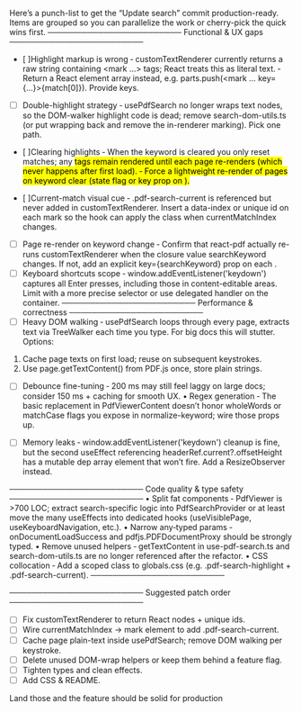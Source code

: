 Here’s a punch-list to get the “Update search” commit production-ready. Items are grouped so you can parallelize the work or cherry-pick the quick wins first.
────────────────────────
Functional & UX gaps
────────────────────────

- [ ]Highlight markup is wrong
  ‑ customTextRenderer currently returns a raw string containing <mark …> tags; React treats this as literal text.
  ‑ Return a React element array instead, e.g. parts.push(<mark … key={…}>{match[0]}</mark>). Provide keys.

- [ ] Double-highlight strategy
      ‑ usePdfSearch no longer wraps text nodes, so the DOM-walker highlight code is dead; remove search-dom-utils.ts (or put wrapping back and remove the in-renderer marking). Pick one path.

- [ ]Clearing highlights
  ‑ When the keyword is cleared you only reset matches; any <mark> tags remain rendered until each page re-renders (which never happens after first load).
  ‑ Force a lightweight re-render of pages on keyword clear (state flag or key prop on <Page>).

- [ ]Current-match visual cue
  ‑ .pdf-search-current is referenced but never added in customTextRenderer. Insert a data-index or unique id on each mark so the hook can apply the class when currentMatchIndex changes.

- [ ] Page re-render on keyword change
      ‑ Confirm that react-pdf actually re-runs customTextRenderer when the closure value searchKeyword changes. If not, add an explicit key={searchKeyword} prop on each <Page>.
- [ ] Keyboard shortcuts scope
      ‑ window.addEventListener('keydown') captures all Enter presses, including those in content-editable areas. Limit with a more precise selector or use delegated handler on the container.
      ────────────────────────
      Performance & correctness
      ────────────────────────
- [ ] Heavy DOM walking
      ‑ usePdfSearch loops through every page, extracts text via TreeWalker each time you type. For big docs this will stutter. Options:

1. Cache page texts on first load; reuse on subsequent keystrokes.
2. Use page.getTextContent() from PDF.js once, store plain strings.

- [ ] Debounce fine-tuning
      ‑ 200 ms may still feel laggy on large docs; consider 150 ms + caching for smooth UX.
      • Regex generation
      ‑ The basic replacement in PdfViewerContent doesn’t honor wholeWords or matchCase flags you expose in normalize-keyword; wire those props up.

- [ ] Memory leaks
      ‑ window.addEventListener('keydown') cleanup is fine, but the second useEffect referencing headerRef.current?.offsetHeight has a mutable dep array element that won’t fire. Add a ResizeObserver instead.

────────────────────────
Code quality & type safety
────────────────────────
• Split fat components
‑ PdfViewer is >700 LOC; extract search-specific logic into PdfSearchProvider or at least move the many useEffects into dedicated hooks (useVisiblePage, useKeyboardNavigation, etc.).
• Narrow any‐typed params
‑ onDocumentLoadSuccess and pdfjs.PDFDocumentProxy should be strongly typed.
• Remove unused helpers
‑ getTextContent in use-pdf-search.ts and search-dom-utils.ts are no longer referenced after the refactor.
• CSS collocation
‑ Add a scoped class to globals.css (e.g. .pdf-search-highlight + .pdf-search-current).
────────────────────────

────────────────────────
Suggested patch order
────────────────────────

- [ ] Fix customTextRenderer to return React nodes + unique ids.
- [ ] Wire currentMatchIndex → mark element to add .pdf-search-current.
- [ ] Cache page plain-text inside usePdfSearch; remove DOM walking per keystroke.
- [ ] Delete unused DOM-wrap helpers or keep them behind a feature flag.
- [ ] Tighten types and clean effects.
- [ ] Add CSS & README.

Land those and the feature should be solid for production
